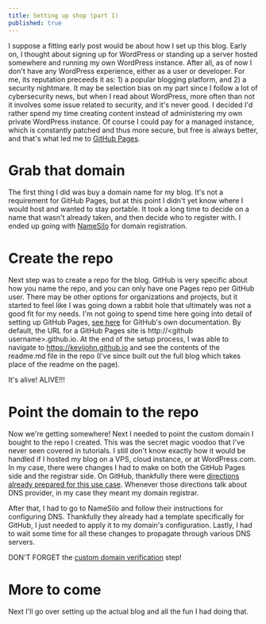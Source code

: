 ```yaml
---
title: Setting up shop (part 1)
published: true
---
```


I suppose a fitting early post would be about how I set up this blog.  Early on, I thought about signing up for WordPress or standing up a server hosted somewhere and running my own WordPress instance.  After all, as of now I don't have any WordPress experience, either as a user or developer.  For me, its reputation preceeds it as: 1) a popular blogging platform, and 2) a security nightmare.  It may be selection bias on my part since I follow a lot of cybersecurity news, but when I read about WordPress, more often than not it involves some issue related to security, and it's never good.  I decided I'd rather spend my time creating content instead of administering my own private WordPress instance.  Of course I could pay for a managed instance, which is constantly patched and thus more secure, but free is always better, and that's what led me to [GitHub Pages](https://pages.github.com/).  

# Grab that domain

The first thing I did was buy a domain name for my blog.  It's not a requirement for GitHub Pages, but at this point I didn't yet know where I would host and wanted to stay portable.  It took a long time to decide on a name that wasn't already taken, and then decide who to register with. I ended up going with [NameSilo](https://www.namesilo.com/) for domain registration.  

# Create the repo

Next step was to create a repo for the blog.  GitHub is very specific about how you name the repo, and you can only have one Pages repo per GitHub user.  There may be other options for organizations and projects,  but it started to feel like I was going down a rabbit hole that ultimately was not a good fit for my needs.  I'm not going to spend time here going into detail of setting up GitHub Pages, [see here](https://docs.github.com/en/pages/getting-started-with-github-pages/creating-a-github-pages-site) for GitHub's own documentation.  By default, the URL for a GitHub Pages site is http://\<github username\>.github.io.  At the end of the setup process, I was able to navigate to <https://kevijohn.github.io> and see the contents of the readme.md file in the repo (I've since built out the full blog which takes place of the readme on the page).  

It's alive! ALIVE!!!

# Point the domain to the repo

Now we're getting somewhere!  Next I needed to point the custom domain I bought to the repo I created.  This was the secret magic voodoo that I've never seen covered in tutorials.  I still don't know exactly how it would be handled if I hosted my blog on a VPS, cloud instance, or at WordPress.com.  In my case, there were changes I had to make on both the GitHub Pages side and the registrar side.  On GitHub, thankfully there were [directions already prepared for this use case](https://docs.github.com/en/pages/configuring-a-custom-domain-for-your-github-pages-site/managing-a-custom-domain-for-your-github-pages-site).  Whenever those directions talk about DNS provider, in my case they meant my domain registrar.

After that, I had to go to NameSilo and follow their instructions for configuring DNS.  Thankfully they already had a template specifically for GitHub, I just needed to apply it to my domain's configuration.  Lastly, I had to wait some time for all these changes to propagate through various DNS servers.

DON'T FORGET the [custom domain verification](https://docs.github.com/en/pages/configuring-a-custom-domain-for-your-github-pages-site/verifying-your-custom-domain-for-github-pages) step!

# More to come

Next I'll go over setting up the actual blog and all the fun I had doing that.